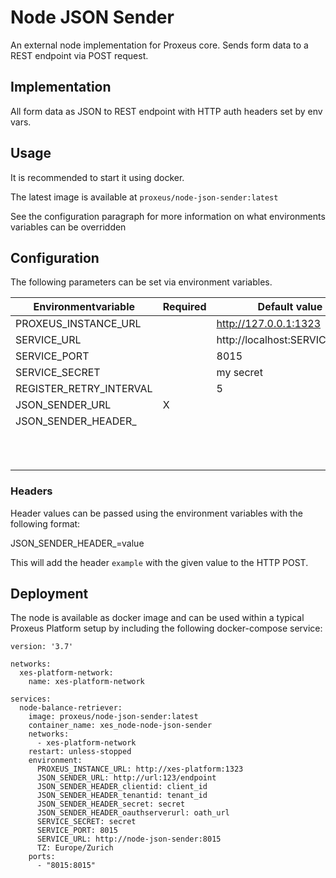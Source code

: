 # Node JSON Sender
An external node implementation for Proxeus core. Sends form data to a REST endpoint via POST request.

## Implementation

All form data as JSON to REST endpoint with HTTP auth headers set by env vars.

## Usage

It is recommended to start it using docker.

The latest image is available at `proxeus/node-json-sender:latest`

See the configuration paragraph for more information on what environments variables can be overridden

## Configuration

The following parameters can be set via environment variables. 


| Environmentvariable | Required | Default value
--- | --- |   --- |  
PROXEUS_INSTANCE_URL |  | http://127.0.0.1:1323
SERVICE_URL |  | http://localhost:SERVICE_PORT
SERVICE_PORT |  | 8015
SERVICE_SECRET |  | my secret
REGISTER_RETRY_INTERVAL |  | 5
JSON_SENDER_URL | X |
JSON_SENDER_HEADER_<header name> |  |

### Headers

Header values can be passed using the environment variables with the following format:

JSON_SENDER_HEADER_<example>=value

This will add the header `example` with the given value to the HTTP POST.


## Deployment

The node is available as docker image and can be used within a typical Proxeus Platform setup by including the following docker-compose service:

```
version: '3.7'

networks:
  xes-platform-network:
    name: xes-platform-network

services:
  node-balance-retriever:
    image: proxeus/node-json-sender:latest
    container_name: xes_node-node-json-sender
    networks:
      - xes-platform-network
    restart: unless-stopped
    environment:
      PROXEUS_INSTANCE_URL: http://xes-platform:1323
      JSON_SENDER_URL: http://url:123/endpoint
      JSON_SENDER_HEADER_clientid: client_id
      JSON_SENDER_HEADER_tenantid: tenant_id
      JSON_SENDER_HEADER_secret: secret
      JSON_SENDER_HEADER_oauthserverurl: oath_url
      SERVICE_SECRET: secret
      SERVICE_PORT: 8015
      SERVICE_URL: http://node-json-sender:8015
      TZ: Europe/Zurich
    ports:
      - "8015:8015"
```

